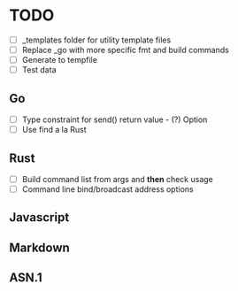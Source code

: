 # TODO

- [ ] _templates folder for utility template files
- [ ] Replace _go with more specific fmt and build commands
- [ ] Generate to tempfile
- [ ] Test data

## Go

- [ ] Type constraint for send() return value
      - (?) Option
- [ ] Use find a la Rust

## Rust
- [ ] Build command list from args and **then** check usage
- [ ] Command line bind/broadcast address options

## Javascript

## Markdown

## ASN.1

